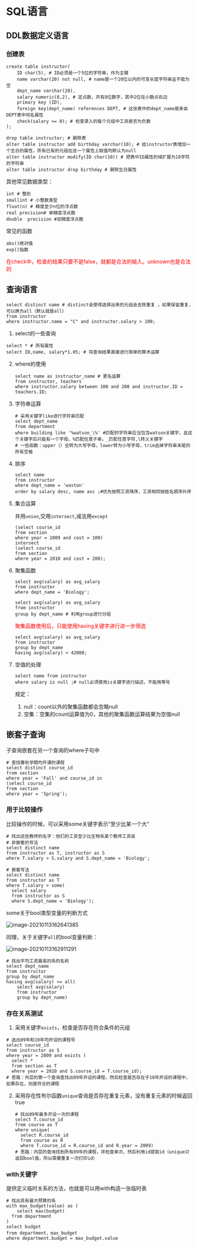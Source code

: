 # SQL语言

## DDL数据定义语言

### 创建表

```mysql
create table instructor(
	ID char(5), # ID必须是一个5位的字符串，作为主键
	name varchar(20) not null, # name是一个20位以内的可变长度字符串且不能为空
    dept_name varchar(20),
    salary numeric(8,2), # 定点数，共有8位数字，其中2位在小数点右边
    primary key (ID),
    foreign key(dept_name) references DEPT, # 这张表中的dept_name是来自DEPT表中同名属性
    check(salary >= 0); # 检查录入的每个元组中工资是否为负数
);

drop table instructor; # 删除表
alter table instructor add birthday varchar(10); # 给instructor表增加一个生日的属性，所有已有的元组在这一个属性上取值均默认为null
alter table instructor modify(ID char(10)) # 把表中ID属性的域扩展为10字符的字符串
alter table instructor drop birthday # 删除生日属性
```

其他常见数据类型：

```mysql
int # 整形
smallint # 小整数类型
float(n) # 精度至少n位的浮点数
real precision# 单精度浮点数
double  precision #双精度浮点数
```

常见的函数

```mysql
abs()绝对值
exp()指数
```

<font color = red>在check中，检查的结果只要不是false，就都是合法的输入。unknown也是合法的</font>



## 查询语言

```mysql
select distinct name # distinct会使得选择出来的元组会去除重复 。如果保留重复，可以换为all（默认就是all）
from instructor
where instructor.name = "C" and instructor.salary > 100;
```

1. select的一些查询

```mysql
select * # 所有属性
select ID,name, salary*1.05; # 将查询结果直接进行简单的算术运算
```



2. where的使用

   ```mysql
   select name as instructor_name # 更名运算
   from instructor, teachers
   where instructor.salary between 100 and 200 and instructor.ID = teachers.ID;
   ```

   

   

3. 字符串运算

   ```mysql
   # 采用关键字like进行字符串匹配
   select dept_name
   from department
   where building like '%watson_\%' #匹配的字符串应当包含watson关键字，且这个关键字后只能有一个字母。%匹配任意子串，_匹配任意字符,\转义关键字
   # 一些函数：upper（）全转为大写字母，lower转为小写字母，trim去掉字符串末尾的所有空格
   ```

4. 排序

   ```mysql
   select name 
   from instructor
   where dept_name = 'waston'
   order by salary desc, name asc ;#优先按照工资降序，工资相同按姓名顺序升序 
   ```

5. 集合运算

   并用`union`,交用`intersect`,减法用`except`

   ```mysql
   (select course_id
   from section
   where year = 2009 and cost = 100)
   intersect
   (select course_id
   from section
   where year = 2010 and cost = 200);
   ```

6. 聚集函数

   ```mysql
   select avg(salary) as avg_salary
   from instructor
   where dept_name = 'Biology';
   ```

   ```mysql
   select avg(salary) as avg_salary
   from instructor
   group by dept_name # 利用group进行分组	
   ```

   <font color=  red>聚集函数使用后，只能使用having关键字进行进一步筛选</font>

   ```mysql
   select avg(salary) as avg_salary
   from instructor
   group by dept_name
   having avg(salary) > 42000;
   ```

7. 空值的处理

   ```mysql
   select name from instructor
   where salary is null ;# null必须使用is关键字进行描述，不能用等号
   ```

   规定：

   1. null：count以外的聚集函数都会忽略null
   2. 空集：空集的count运算值为0，其他的聚集函数运算结果为空值null 



## 嵌套子查询

子查询嵌套在另一个查询的where子句中

```mysql
# 查找春秋学期均开课的课程
select distinct course_id
from section
where year = 'Fall' and course_id in
(select course_id
from section 
where year = 'Spring');
```



### 用于比较操作

比较操作的时候，可以采用some关键字表示“至少比某一个大”

```mysql
# 找出这些教师的名字：他们的工资至少比生物系某个教师工资高
# 非嵌套的写法
select distinct name
from instructor as T, instructor as S
where T.salary > S.salary and S.dept_name = 'Biology';

# 嵌套写法
select distinct name
from instructor as T
where T.salary > some(
  select salary 
  from instructor as S
  where S.dept_name = 'Biology');
```

some关于bool类型变量的判断方式

![image-20210113162641385](image-20210113162641385.png)

同理，关于关键字`all`的bool变量判断：

![image-20210113162911291](image-20210113162911291.png)

```mysql
# 找出平均工资最高的系的名称
select dept_name
from instructor
group by dept_name
having avg(salary) >= all(
	select avg(salary)
	from instructor
	group by dept_name)
```



### 存在关系测试

1. 采用关键字`exists`，检查是否存在符合条件的元组

```mysql 
# 选出09年和10年均开设的课程号
select course_id
from instructor as S
where year = 2009 and exists (
  select *
  from section as T
  where year = 2010 and S.course_id = T.course_id);
# 思路：外层的第一个查询查找出09年开设的课程，然后检查是否存在于10年开设的课程中，如果存在，则是符合的课程 
```



2. 采用存在性布尔函数`unique`查询是否存在重复元素，没有重复元素的时候返回true

   ```mysql
   # 找出09年最多开设一次的课程
   select T.course_id
   from course as T
   where unique(
     select R.course_id
     from course as R
     where T.course_id = R.course_id and R.year = 2009)
   # 思路：内层的查询找到所有09年的课程，并检查单次，然后利用id提取id（unique只返回bool值，所以需要重复一次打印id）
   ```

   

### with关键字

提供定义临时关系的方法，也就是可以用with构造一张临时表

```mysql
# 找出具有最大预算的系
with max_budget(value) as (
 	select max(budget)
  from department
)
select budget
from department，max_budget
where department.budget = max_budget.value
```

